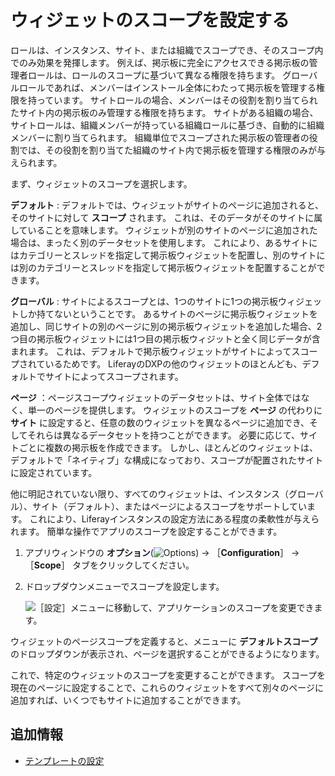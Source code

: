 # ウィジェットのスコープを設定する

ロールは、インスタンス、サイト、または組織でスコープでき、そのスコープ内でのみ効果を発揮します。 例えば、掲示板に完全にアクセスできる掲示板の管理者ロールは、ロールのスコープに基づいて異なる権限を持ちます。 グローバルロールであれば、メンバーはインストール全体にわたって掲示板を管理する権限を持っています。 サイトロールの場合、メンバーはその役割を割り当てられたサイト内の掲示板のみ管理する権限を持ちます。 サイトがある組織の場合、サイトロールは、組織メンバーが持っている組織ロールに基づき、自動的に組織メンバーに割り当てられます。 組織単位でスコープされた掲示板の管理者の役割では、その役割を割り当てた組織のサイト内で掲示板を管理する権限のみが与えられます。

まず、ウィジェットのスコープを選択します。

**デフォルト** : デフォルトでは、ウィジェットがサイトのページに追加されると、そのサイトに対して **スコープ** されます。 これは、そのデータがそのサイトに属していることを意味します。 ウィジェットが別のサイトのページに追加された場合は、まったく別のデータセットを使用します。 これにより、あるサイトにはカテゴリーとスレッドを指定して掲示板ウィジェットを配置し、別のサイトには別のカテゴリーとスレッドを指定して掲示板ウィジェットを配置することができます。

**グローバル** : サイトによるスコープとは、1つのサイトに1つの掲示板ウィジェットしか持てないということです。 あるサイトのページに掲示板ウィジェットを追加し、同じサイトの別のページに別の掲示板ウィジェットを追加した場合、2つ目の掲示板ウィジェットには1つ目の掲示板ウィジットと全く同じデータが含まれます。 これは、デフォルトで掲示板ウィジェットがサイトによってスコープされているためです。 LiferayのDXPの他のウィジェットのほとんども、デフォルトでサイトによってスコープされます。

**ページ** ：ページスコープウィジェットのデータセットは、サイト全体ではなく、単一のページを提供します。 ウィジェットのスコープを **ページ** の代わりに **サイト** に設定すると、任意の数のウィジェットを異なるページに追加でき、そしてそれらは異なるデータセットを持つことができます。 必要に応じて、サイトごとに複数の掲示板を作成できます。 しかし、ほとんどのウィジェットは、デフォルトで「ネイティブ」な構成になっており、スコープが配置されたサイトに設定されています。

他に明記されていない限り、すべてのウィジェットは、インスタンス（グローバル）、サイト（デフォルト）、またはページによるスコープをサポートしています。 これにより、Liferayインスタンスの設定方法にある程度の柔軟性が与えられます。 簡単な操作でアプリのスコープを設定することができます。

1.  アプリウィンドウの **オプション**(![Options](../../../../images/icon-app-options.png)) &rarr; ［**Configuration**］ &rarr; ［**Scope**］ タブをクリックしてください。

1.  ドロップダウンメニューでスコープを設定します。

    ![［設定］メニューに移動して、アプリケーションのスコープを変更できます。](./setting-widget-scopes/images/01.png)

ウィジェットのページスコープを定義すると、メニューに **デフォルトスコープ** のドロップダウンが表示され、ページを選択することができるようになります。

これで、特定のウィジェットのスコープを変更することができます。 スコープを現在のページに設定することで、これらのウィジェットをすべて別々のページに追加すれば、いくつでもサイトに追加することができます。

## 追加情報

- [テンプレートの設定](./configuring-templates.md)